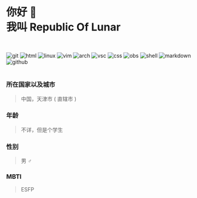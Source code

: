 # 你好 👋<br>我叫 Republic Of Lunar
<br>

![git](https://ziadoua.github.io/m3-Markdown-Badges/badges/Git/git2.svg)
![html](https://ziadoua.github.io/m3-Markdown-Badges/badges/HTML/html2.svg)
![linux](https://ziadoua.github.io/m3-Markdown-Badges/badges/Linux/linux2.svg)
![vim](https://ziadoua.github.io/m3-Markdown-Badges/badges/Vim/vim2.svg)
![arch](https://camo.githubusercontent.com/c9d9ad727f790335cfa90ba5bcb09fe8a6995b42517c52c8eaaeb2754ee4493f/68747470733a2f2f7a6961646f75612e6769746875622e696f2f6d332d4d61726b646f776e2d4261646765732f6261646765732f417263682f61726368322e737667)
![vsc](https://ziadoua.github.io/m3-Markdown-Badges/badges/VisualStudioCode/visualstudiocode2.svg)
![css](https://ziadoua.github.io/m3-Markdown-Badges/badges/CSS/css2.svg)
![obs](https://camo.githubusercontent.com/73fe3bb273111a6e842a8ee82a0eba89e65a65854b5b19082ae133db6fc8b013/68747470733a2f2f7a6961646f75612e6769746875622e696f2f6d332d4d61726b646f776e2d4261646765732f6261646765732f4f6273696469616e2f6f6273696469616e322e737667)
![shell](https://ziadoua.github.io/m3-Markdown-Badges/badges/Shell/shell2.svg)
![markdown](https://camo.githubusercontent.com/62aa18dbfeb507d3cceb8a291629f7a9fcb4befbb80854789aa429fc4ce69575/68747470733a2f2f7a6961646f75612e6769746875622e696f2f6d332d4d61726b646f776e2d4261646765732f6261646765732f4d61726b646f776e2f6d61726b646f776e322e737667)
![github](https://ziadoua.github.io/m3-Markdown-Badges/badges/Github/github1.svg)
# 
### 所在国家以及城市
> 中国，天津市 ( 直辖市 )
### 年龄
> 不详，但是个学生
### 性别
> 男 ♂
### MBTI
> ESFP
